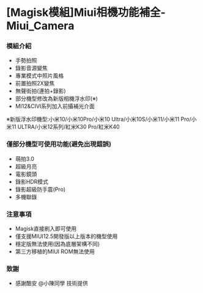 # [Magisk模組]Miui相機功能補全-Miui_Camera
### 模組介紹
- 手勢拍照
- 錄影音源變焦
- 專業模式中照片風格
- 前置拍照2X變焦
- 無聲街拍(連拍+錄影)
- 部分機型修改為新版相機浮水印(※)
- MI12&CIVI系列加入前攝補光介面

※新版浮水印機型:小米10/小米10Pro/小米10 Ultra/小米10S/小米11/小米11 Pro/小米11 ULTRA/小米12系列/紅米K30 Pro/紅米K40

### 僅部分機型可使用功能(避免出現錯誤)
- 萌拍3.0
- 超級月亮
- 電影鏡頭
- 錄影HDR模式
- 錄影超級防手震(Pro)
- 多機聯錄

### 注意事項
- Magisk直接刷入即可使用
- 僅支援MIUI12.5開發版以上版本的機型使用
- 穩定版無法使用(因為底層架構不同)
- 第三方移植的MIUI ROM無法使用

### 致謝
- 感謝酷安 @小陳同學 技術提供
